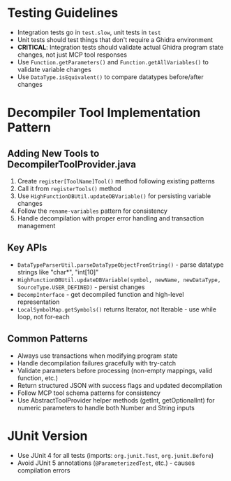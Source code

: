 # Testing Guidelines
- Integration tests go in `test.slow`, unit tests in `test`
- Unit tests should test things that don't require a Ghidra environment
- **CRITICAL**: Integration tests should validate actual Ghidra program state changes, not just MCP tool responses
- Use `Function.getParameters()` and `Function.getAllVariables()` to validate variable changes
- Use `DataType.isEquivalent()` to compare datatypes before/after changes

# Decompiler Tool Implementation Pattern
## Adding New Tools to DecompilerToolProvider.java
1. Create `register[ToolName]Tool()` method following existing patterns
2. Call it from `registerTools()` method
3. Use `HighFunctionDBUtil.updateDBVariable()` for persisting variable changes
4. Follow the `rename-variables` pattern for consistency
5. Handle decompilation with proper error handling and transaction management

## Key APIs
- `DataTypeParserUtil.parseDataTypeObjectFromString()` - parse datatype strings like "char*", "int[10]"
- `HighFunctionDBUtil.updateDBVariable(symbol, newName, newDataType, SourceType.USER_DEFINED)` - persist changes
- `DecompInterface` - get decompiled function and high-level representation
- `LocalSymbolMap.getSymbols()` returns Iterator, not Iterable - use while loop, not for-each

## Common Patterns
- Always use transactions when modifying program state
- Handle decompilation failures gracefully with try-catch
- Validate parameters before processing (non-empty mappings, valid function, etc.)
- Return structured JSON with success flags and updated decompilation
- Follow MCP tool schema patterns for consistency
- Use AbstractToolProvider helper methods (getInt, getOptionalInt) for numeric parameters to handle both Number and String inputs

# JUnit Version
- Use JUnit 4 for all tests (imports: `org.junit.Test`, `org.junit.Before`)
- Avoid JUnit 5 annotations (`@ParameterizedTest`, etc.) - causes compilation errors

